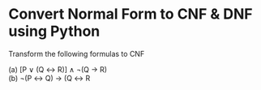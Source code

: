 # Convert Normal Form to CNF & DNF using Python 

Transform the following formulas to CNF

(a) [P ∨ (Q ↔ R)] ∧ ¬(Q → R)<br/>
(b) ¬(P ↔ Q) → (Q ↔ R